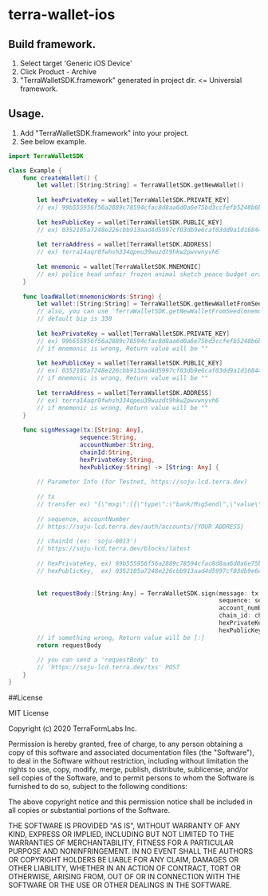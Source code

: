 # terra-wallet-ios

## Build framework.
1. Select target 'Generic iOS Device'
2. Click Product - Archive
2. "TerraWalletSDK.framework" generated in project dir. <= Universial framework.

## Usage.
1. Add "TerraWalletSDK.framework" into your project.
2. See below example.

~~~swift
import TerraWalletSDK

class Example {
    func createWallet() {
        let wallet:[String:String] = TerraWalletSDK.getNewWallet()
        
        let hexPrivateKey = wallet[TerraWalletSDK.PRIVATE_KEY]
        // ex) 99b555956f56a2889c78594cfac8d8aa6d0a6e75bd3ccfefb5248b6b83d8096c, 32bytes
        
        let hexPublicKey = wallet[TerraWalletSDK.PUBLIC_KEY]
        // ex) 0352105a7248e226cbb913aad4d5997cf03db9e6caf03dd9a1d168442325d4ff1f, 33bytes
        
        let terraAddress = wallet[TerraWalletSDK.ADDRESS]
        // ex) terra14aqr0fwhsh334qpeu39wuzdt9hkw2pwvwnyvh6
        
        let mnemonic = wallet[TerraWalletSDK.MNEMONIC]
        // ex) police head unfair frozen animal sketch peace budget orange foot fault quantum caution make reject fruit minimum east stuff leisure seminar ocean credit ridge, 24 words
    }
    
    func loadWallet(mnemonicWords:String) {
        let wallet:[String:String] = TerraWalletSDK.getNewWalletFromSeed(mnemonic: mnemonicWords, bip: 330)
        // also, you can use 'TerraWalletSDK.getNewWalletFromSeed(mnemonic: mnemonicWords)'
        // default bip is 330
        
        let hexPrivateKey = wallet[TerraWalletSDK.PRIVATE_KEY]
        // ex) 99b555956f56a2889c78594cfac8d8aa6d0a6e75bd3ccfefb5248b6b83d8096c, 32bytes
        // if mnemonic is wrong, Return value will be ""
        
        let hexPublicKey = wallet[TerraWalletSDK.PUBLIC_KEY]
        // ex) 0352105a7248e226cbb913aad4d5997cf03db9e6caf03dd9a1d168442325d4ff1f, 33bytes
        // if mnemonic is wrong, Return value will be ""
        
        let terraAddress = wallet[TerraWalletSDK.ADDRESS]
        // ex) terra14aqr0fwhsh334qpeu39wuzdt9hkw2pwvwnyvh6
        // if mnemonic is wrong, Return value will be ""
    }
    
    func signMessage(tx:[String: Any],
                    sequence:String,
                    accountNumber:String,
                    chainId:String, 
                    hexPrivateKey:String,
                    hexPublicKey:String) -> [String: Any] {
    
        // Parameter Info (for Testnet, https://soju-lcd.terra.dev)
        
        // tx
        // transfer ex) "{\"msg\":[{\"type\":\"bank/MsgSend\",\"value\":{\"from_address\":\"terra14aqr0fwhsh334qpeu39wuzdt9hkw2pwvwnyvh6\",\"to_address\":\"terra1y56xnxa2aaxtuc3rpntgxx0qchyzy2wp7dqgy3\",\"amount\":[{\"denom\":\"uluna\",\"amount\":\"50\"}]}}],\"fee\":{\"amount\":[{\"denom\":\"uluna\",\"amount\":\"50\"}],\"gas\":\"200000\"},\"signatures\":null,\"memo\":\"memo\"}"
        
        // sequence, accountNumber
        // https://soju-lcd.terra.dev/auth/accounts/{YOUR ADDRESS}
        
        // chainId (ex: 'soju-0013')
        // https://soju-lcd.terra.dev/blocks/latest
        
        // hexPrivateKey, ex) 99b555956f56a2889c78594cfac8d8aa6d0a6e75bd3ccfefb5248b6b83d8096c
        // hexPublicKey,  ex) 0352105a7248e226cbb913aad4d5997cf03db9e6caf03dd9a1d168442325d4ff1f
    
    
        let requestBody:[String:Any] = TerraWalletSDK.sign(message: tx,
                                                           sequence: sequence,
                                                           account_number: accountNumber,
                                                           chain_id: chainId,
                                                           hexPrivateKey: hexPrivateKey,
                                                           hexPublicKey: hexPublicKey)
        // if something wrong, Return value will be [:]
        return requestBody
        
        // you can send a 'requestBody' to 
        // 'https://soju-lcd.terra.dev/txs' POST
    }
}
~~~

##License

MIT License

Copyright (c) 2020 TerraFormLabs Inc.

Permission is hereby granted, free of charge, to any person obtaining a copy
of this software and associated documentation files (the "Software"), to deal
in the Software without restriction, including without limitation the rights
to use, copy, modify, merge, publish, distribute, sublicense, and/or sell
copies of the Software, and to permit persons to whom the Software is
furnished to do so, subject to the following conditions:

The above copyright notice and this permission notice shall be included in all
copies or substantial portions of the Software.

THE SOFTWARE IS PROVIDED "AS IS", WITHOUT WARRANTY OF ANY KIND, EXPRESS OR
IMPLIED, INCLUDING BUT NOT LIMITED TO THE WARRANTIES OF MERCHANTABILITY,
FITNESS FOR A PARTICULAR PURPOSE AND NONINFRINGEMENT. IN NO EVENT SHALL THE
AUTHORS OR COPYRIGHT HOLDERS BE LIABLE FOR ANY CLAIM, DAMAGES OR OTHER
LIABILITY, WHETHER IN AN ACTION OF CONTRACT, TORT OR OTHERWISE, ARISING FROM,
OUT OF OR IN CONNECTION WITH THE SOFTWARE OR THE USE OR OTHER DEALINGS IN THE
SOFTWARE.
